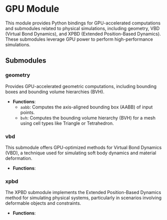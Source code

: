 # GPU Module

This module provides Python bindings for GPU-accelerated computations and submodules related to physical simulations, including geometry, VBD (Virtual Bond Dynamics), and XPBD (Extended Position-Based Dynamics). These submodules leverage GPU power to perform high-performance simulations.

## Submodules

### **geometry**
Provides GPU-accelerated geometric computations, including bounding boxes and bounding volume hierarchies (BVH).

- **Functions**:
  - `aabb`: Computes the axis-aligned bounding box (AABB) of input points.
  - `bvh`: Computes the bounding volume hierarchy (BVH) for a mesh using cell types like Triangle or Tetrahedron.

### **vbd**
This submodule offers GPU-optimized methods for Virtual Bond Dynamics (VBD), a technique used for simulating soft body dynamics and material deformation.

- **Functions**:  

### **xpbd**
The XPBD submodule implements the Extended Position-Based Dynamics method for simulating physical systems, particularly in scenarios involving deformable objects and constraints.

- **Functions**:  